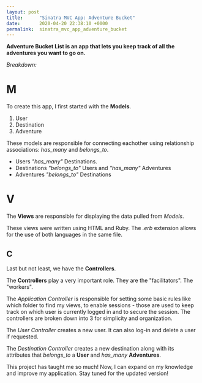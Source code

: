 ```yaml
---
layout: post
title:      "Sinatra MVC App: Adventure Bucket"
date:       2020-04-20 22:38:10 +0000
permalink:  sinatra_mvc_app_adventure_bucket
---
```



**Adventure Bucket List is an app that lets you keep track of all the adventures you want to go on.**

*Breakdown:*
# M
To create this app, I first started with the **Models**. 

1. User
2. Destination
3. Adventure

These models are responsible for connecting eachother using relationship associations: *has_many* and *belongs_to*.

* Users *"has_many"* Destinations.
* Destinations *"belongs_to"* Users and *"has_many"* Adventures
* Adventures *"belongs_to"* Destinations 


# V
The **Views** are responsible for displaying the data pulled from *Models*.

These views were written using HTML and Ruby. The *.erb* extension allows for the use of both languages in the same file.


## C
Last but not least, we have the **Controllers**.

The **Controllers** play a very important role. They are the "facilitators". The "workers". 

The *Application Controller* is responsible for setting some basic rules like which folder to find my views, to enable sessions - those are used to keep track on which user is currently logged in and to secure the session. The controllers are broken down into 3 for simplicity and organization. 

The *User Controller* creates a new user. It can also log-in and delete a user if requested. 

The *Destination Controller* creates a new destination along with its attributes that *belongs_to* a **User** and *has_many* **Adventures**.

This project has taught me so much! Now, I can expand on my knowledge and improve my application. Stay tuned for the updated version!

